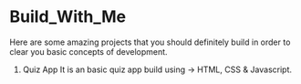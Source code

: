 # Build_With_Me
Here are some amazing projects that you should definitely build in order to clear you basic concepts of development.

1) Quiz App
It is an basic quiz app build using -> HTML, CSS & Javascript.
